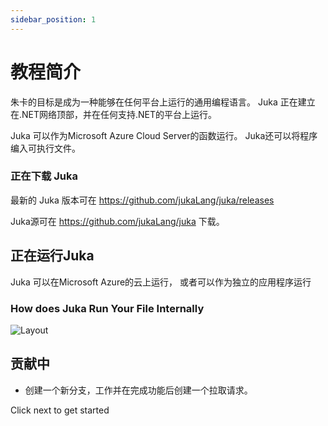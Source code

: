 ```yaml
---
sidebar_position: 1
---
```


# 教程简介

朱卡的目标是成为一种能够在任何平台上运行的通用编程语言。 Juka 正在建立在.NET网络顶部，并在任何支持.NET的平台上运行。

Juka 可以作为Microsoft Azure Cloud Server的函数运行。 Juka还可以将程序编入可执行文件。


### 正在下载 Juka
最新的 Juka 版本可在 https://github.com/jukaLang/juka/releases

Juka源可在 https://github.com/jukaLang/juka 下载。

## 正在运行Juka
Juka 可以在Microsoft Azure的云上运行， 或者可以作为独立的应用程序运行

### How does Juka Run Your File Internally
![Layout](/img/Runtime.png)

## 贡献中
- 创建一个新分支，工作并在完成功能后创建一个拉取请求。

Click next to get started